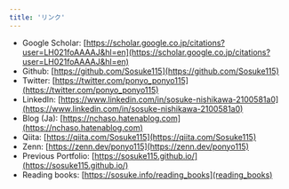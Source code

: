 ```yaml
---
title: 'リンク'
---
```


- Google Scholar: [https://scholar.google.co.jp/citations?user=LH021foAAAAJ&hl=en](https://scholar.google.co.jp/citations?user=LH021foAAAAJ&hl=en)
- Github: [https://github.com/Sosuke115](https://github.com/Sosuke115)
- Twitter: [https://twitter.com/ponyo_ponyo115](https://twitter.com/ponyo_ponyo115)
- LinkedIn: [https://www.linkedin.com/in/sosuke-nishikawa-2100581a0](https://www.linkedin.com/in/sosuke-nishikawa-2100581a0)
- Blog (Ja): [https://nchaso.hatenablog.com](https://nchaso.hatenablog.com)
- Qiita: [https://qiita.com/Sosuke115](https://qiita.com/Sosuke115)
- Zenn: [https://zenn.dev/ponyo115](https://zenn.dev/ponyo115)
- Previous Portfolio: [https://sosuke115.github.io/](https://sosuke115.github.io/)
- Reading books: [https://sosuke.info/reading_books](reading_books)
